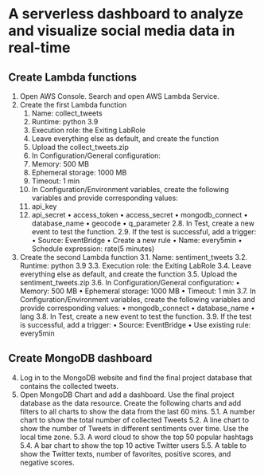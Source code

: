 
# A serverless dashboard to analyze and visualize social media data in real-time


## Create Lambda functions
1.	Open AWS Console. Search and open AWS Lambda Service. 
2.	Create the first Lambda function
    1.	Name: collect_tweets
    2.	Runtime: python 3.9
    3.	Execution role: the Exiting LabRole
    4.	Leave everything else as default, and create the function
    5.	Upload the collect_tweets.zip
    6.	In Configuration/General configuration:
      1. Memory: 500 MB
      2. Ephemeral storage: 1000 MB
      3. Timeout: 1 min
    7.  In Configuration/Environment variables, create the following variables and provide corresponding values:
      1. api_key
      2. api_secret
    •	access_token
    •	access_secret
    •	mongodb_connect
    •	database_name
    •	geocode
    •	q_parameter
2.8.	In Test, create a new event to test the function. 
2.9.	If the test is successful, add a trigger:
•	Source: EventBridge
•	Create a new rule
•	Name: every5min 
•	Schedule expression: rate(5 minutes)
3.	Create the second Lambda function
3.1.	Name: sentiment_tweets
3.2.	Runtime: python 3.9
3.3.	Execution role: the Exiting LabRole
3.4.	Leave everything else as default, and create the function
3.5.	Upload the sentiment_tweets.zip
3.6.	In Configuration/General configuration:
•	Memory: 500 MB
•	Ephemeral storage: 1000 MB
•	Timeout: 1 min
3.7.	In Configuration/Environment variables, create the following variables and provide corresponding values:
•	mongodb_connect
•	database_name
•	lang
3.8.	In Test, create a new event to test the function. 
3.9.	If the test is successful, add a trigger:
•	Source: EventBridge
•	Use existing rule: every5min 

## Create MongoDB dashboard

4.	Log in to the MongoDB website and find the final project database that contains the collected tweets. 
5.	Open MongoDB Chart and add a dashboard. Use the final project database as the data resource. Create the following charts and add filters to all charts to show the data from the last 60 mins. 
5.1.	A number chart to show the total number of collected Tweets
5.2.	A line chart to show the number of Tweets in different sentiments over time. Use the local time zone. 
5.3.	A word cloud to show the top 50 popular hashtags
5.4.	A bar chart to show the top 10 active Twitter users
5.5.	A table to show the Twitter texts, number of favorites, positive scores, and negative scores. 

